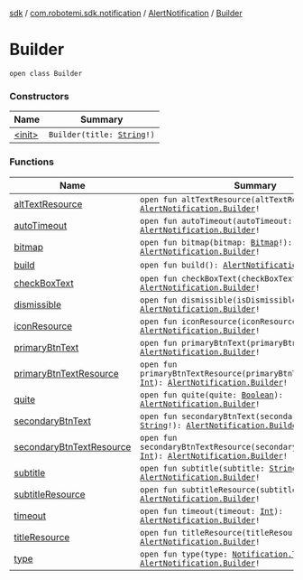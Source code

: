 [sdk](../../../index.md) / [com.robotemi.sdk.notification](../../index.md) / [AlertNotification](../index.md) / [Builder](./index.md)

# Builder

`open class Builder`

### Constructors

| Name | Summary |
|---|---|
| [&lt;init&gt;](-init-.md) | `Builder(title: `[`String`](https://kotlinlang.org/api/latest/jvm/stdlib/kotlin/-string/index.html)`!)` |

### Functions

| Name | Summary |
|---|---|
| [altTextResource](alt-text-resource.md) | `open fun altTextResource(altTextRes: `[`Int`](https://kotlinlang.org/api/latest/jvm/stdlib/kotlin/-int/index.html)`): `[`AlertNotification.Builder`](./index.md)`!` |
| [autoTimeout](auto-timeout.md) | `open fun autoTimeout(autoTimeout: `[`Boolean`](https://kotlinlang.org/api/latest/jvm/stdlib/kotlin/-boolean/index.html)`): `[`AlertNotification.Builder`](./index.md)`!` |
| [bitmap](bitmap.md) | `open fun bitmap(bitmap: `[`Bitmap`](https://developer.android.com/reference/android/graphics/Bitmap.html)`!): `[`AlertNotification.Builder`](./index.md)`!` |
| [build](build.md) | `open fun build(): `[`AlertNotification`](../index.md)`!` |
| [checkBoxText](check-box-text.md) | `open fun checkBoxText(checkBoxText: `[`String`](https://kotlinlang.org/api/latest/jvm/stdlib/kotlin/-string/index.html)`!): `[`AlertNotification.Builder`](./index.md)`!` |
| [dismissible](dismissible.md) | `open fun dismissible(isDismissible: `[`Boolean`](https://kotlinlang.org/api/latest/jvm/stdlib/kotlin/-boolean/index.html)`): `[`AlertNotification.Builder`](./index.md)`!` |
| [iconResource](icon-resource.md) | `open fun iconResource(iconResource: `[`Int`](https://kotlinlang.org/api/latest/jvm/stdlib/kotlin/-int/index.html)`): `[`AlertNotification.Builder`](./index.md)`!` |
| [primaryBtnText](primary-btn-text.md) | `open fun primaryBtnText(primaryBtnText: `[`String`](https://kotlinlang.org/api/latest/jvm/stdlib/kotlin/-string/index.html)`!): `[`AlertNotification.Builder`](./index.md)`!` |
| [primaryBtnTextResource](primary-btn-text-resource.md) | `open fun primaryBtnTextResource(primaryBtnTextResource: `[`Int`](https://kotlinlang.org/api/latest/jvm/stdlib/kotlin/-int/index.html)`): `[`AlertNotification.Builder`](./index.md)`!` |
| [quite](quite.md) | `open fun quite(quite: `[`Boolean`](https://kotlinlang.org/api/latest/jvm/stdlib/kotlin/-boolean/index.html)`): `[`AlertNotification.Builder`](./index.md)`!` |
| [secondaryBtnText](secondary-btn-text.md) | `open fun secondaryBtnText(secondaryBtnText: `[`String`](https://kotlinlang.org/api/latest/jvm/stdlib/kotlin/-string/index.html)`!): `[`AlertNotification.Builder`](./index.md)`!` |
| [secondaryBtnTextResource](secondary-btn-text-resource.md) | `open fun secondaryBtnTextResource(secondaryBtnTextResource: `[`Int`](https://kotlinlang.org/api/latest/jvm/stdlib/kotlin/-int/index.html)`): `[`AlertNotification.Builder`](./index.md)`!` |
| [subtitle](subtitle.md) | `open fun subtitle(subtitle: `[`String`](https://kotlinlang.org/api/latest/jvm/stdlib/kotlin/-string/index.html)`!): `[`AlertNotification.Builder`](./index.md)`!` |
| [subtitleResource](subtitle-resource.md) | `open fun subtitleResource(subtitleResource: `[`Int`](https://kotlinlang.org/api/latest/jvm/stdlib/kotlin/-int/index.html)`): `[`AlertNotification.Builder`](./index.md)`!` |
| [timeout](timeout.md) | `open fun timeout(timeout: `[`Int`](https://kotlinlang.org/api/latest/jvm/stdlib/kotlin/-int/index.html)`): `[`AlertNotification.Builder`](./index.md)`!` |
| [titleResource](title-resource.md) | `open fun titleResource(titleResource: `[`Int`](https://kotlinlang.org/api/latest/jvm/stdlib/kotlin/-int/index.html)`): `[`AlertNotification.Builder`](./index.md)`!` |
| [type](type.md) | `open fun type(type: `[`Notification.Type`](../../-notification/-type/index.md)`!): `[`AlertNotification.Builder`](./index.md)`!` |
